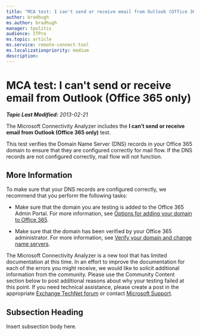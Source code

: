 ```yaml
---
title: "MCA test: I can't send or receive email from Outlook (Office 365 only)"
author: bradhugh
ms.author: bradhugh
manager: tpolitis
audience: ITPro 
ms.topic: article 
ms.service: remote-connect-tool
ms.localizationpriority: medium
description: 
---
```



# MCA test: I can't send or receive email from Outlook (Office 365 only)


_**Topic Last Modified:** 2013-02-21_

The Microsoft Connectivity Analyzer includes the **I can’t send or receive email from Outlook (Office 365 only)** test.

This test verifies the Domain Name Server (DNS) records in your Office 365 domain to ensure that they are configured correctly for mail flow. If the DNS records are not configured correctly, mail flow will not function.

<div>

## More Information

To make sure that your DNS records are configured correctly, we recommend that you perform the following tasks:

  - Make sure that the domain you are testing is added to the Office 365 Admin Portal. For more information, see [Options for adding your domain to Office 365](https://go.microsoft.com/fwlink/p/?linkid=285340).

  - Make sure that the domain has been verified by your Office 365 administrator. For more information, see [Verify your domain and change name servers](https://go.microsoft.com/fwlink/p/?linkid=285342).

The Microsoft Connectivity Analyzer is a new tool that has limited documentation at this time. In an effort to improve the documentation for each of the errors you might receive, we would like to solicit additional information from the community. Please use the Community Content section below to post additional reasons about why your testing failed at this point. If you need technical assistance, please create a post in the appropriate [Exchange TechNet forum](https://go.microsoft.com/fwlink/p/?linkid=73420) or contact [Microsoft Support](https://go.microsoft.com/fwlink/p/?linkid=8158).

<div>

## Subsection Heading

Insert subsection body here.

</div>

</div>

</div>

<span> </span>

</div>

</div>

</div>

